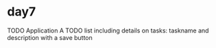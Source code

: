 # day7
TODO Application
A TODO list including details on tasks: taskname and description with a save button
